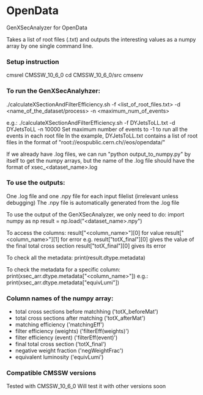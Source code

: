# OpenData
GenXSecAnalyzer for OpenData

Takes a list of root files (.txt) and outputs the interesting values as a numpy array by one single command line.

### Setup instruction
cmsrel CMSSW_10_6_0
cd CMSSW_10_6_0/src
cmsenv

### To run the GenXSecAnalyhzer:
./calculateXSectionAndFilterEfficiency.sh -f <list_of_root_files.txt> -d <name_of_the_dataset/process> -n <maximum_num_of_events> 

e.g.: ./calculateXSectionAndFilterEfficiency.sh -f DYJetsToLL.txt -d DYJetsToLL -n 10000
Set maximum number of events to -1 to run all the events in each root file
In the example, DYJetsToLL.txt contains a list of root files in the format of "root://eospublic.cern.ch//eos/opendata/"

If we already have .log files, we can run "python output_to_numpy.py" by itself to get the numpy arrays, but the name of the .log file should have the format of xsec_<dataset_name>.log

### To use the outputs:
One .log file and one .npy file for each input filelist (irrelevant unless debugging)
The .npy file is automatically generated from the .log file

To use the output of the GenXSecAnalyzer, we only need to do:
import numpy as np
result = np.load("<dataset_name>.npy")

To access the columns:
result["<column_name>"][0] for value
result["<column_name>"][1] for error
e.g. result["totX_final"][0] gives the value of the final total cross section
     result["totX_final"][0] gives its error

To check all the metadata:
print(result.dtype.metadata)

To check the metadata for a specific column:
print(xsec_arr.dtype.metadata["<column_name>"])
e.g.: print(xsec_arr.dtype.metadata["equivLumi"])

### Column names of the numpy array:
  - total cross sections before matchhing ('totX_beforeMat')                                         
  - total cross sections after matching ('totX_afterMat')                                                                                   
  - matching efficiency ('matchingEff')                                                                                                                  
  - filter efficiency (weights) ('filterEff(weights)')                                                                                      
  - filter efficiency (event) ('filterEff(event)')                                                                                          
  - final total cross section ('totX_final')                                                                                                
  - negative weight fraction ('negWeightFrac')                                                                                              
  - equivalent luminosity ('equivLumi')

### Compatible CMSSW versions
Tested with CMSSW_10_6_0
Will test it with other versions soon
